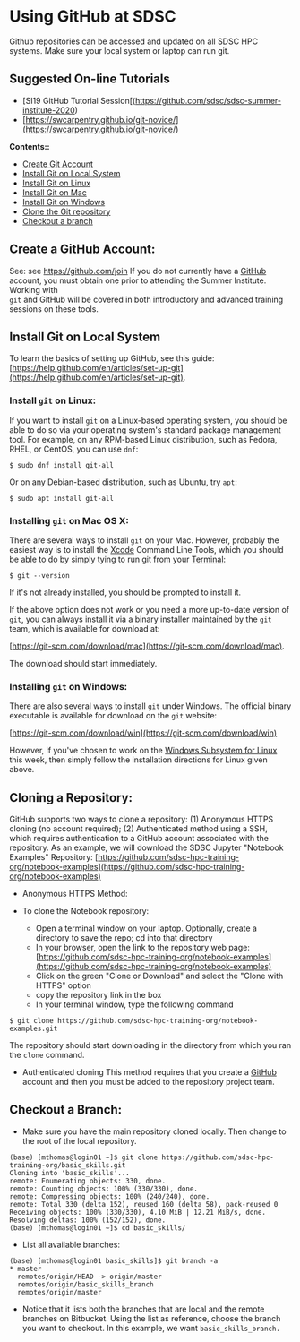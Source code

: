 # Using GitHub at SDSC

Github repositories can be accessed and updated on all SDSC HPC systems. 
Make sure your local system or laptop can run git. 

## Suggested On-line Tutorials

* [SI19 GitHub Tutorial Session[(https://github.com/sdsc/sdsc-summer-institute-2020)
* [https://swcarpentry.github.io/git-novice/](https://swcarpentry.github.io/git-novice/)


<a name="top">**Contents::**
* [Create Git Account](#git-acct)
* [Install Git on Local System](#git-install)
* [Install Git on Linux](#git-install-linux)
* [Install Git on Mac](#git-install-mac)
* [Install Git on Windows](#git-install-windows)
* [Clone the Git repository](#git-clone)
* [Checkout a branch](#git-branch)


## Create a GitHub Account: <a name="git-acct"></a>
See:  see https://github.com/join 
If you do not currently have a [GitHub](https://github.com/) account, you must 
obtain one prior to attending the Summer Institute. Working with  
`git` and GitHub will be covered in both
introductory and advanced training sessions on these tools.

## Install Git on Local System <a name="git-install"></a>

To learn the basics of setting up GitHub, see this guide:  [https://help.github.com/en/articles/set-up-git](https://help.github.com/en/articles/set-up-git). 

### Install `git` on Linux:<a name="git-install-linux"></a>

If you want to install `git` on a Linux-based operating system, you should be
able to do so via your operating system's standard package management tool. For
example, on any RPM-based Linux distribution, such as Fedora, RHEL, or CentOS, 
you can use `dnf`:

```
$ sudo dnf install git-all
```

Or on any Debian-based distribution, such as Ubuntu, try `apt`:

```
$ sudo apt install git-all
```

### Installing `git` on Mac OS X:

There are several ways to install `git` on your Mac. However, probably the 
easiest way is to install the [Xcode](https://developer.apple.com/xcode/) 
Command Line Tools, which you should be able to do by simply tying to run git 
from your [Terminal](https://support.apple.com/guide/terminal/welcome/mac):

```
$ git --version
```

If it's not already installed, you should be prompted to install it.

If the above option does not work or you need a more up-to-date version of 
`git`, you can always install it via a binary installer maintained by the `git`
team, which is available for download at: 

[https://git-scm.com/download/mac](https://git-scm.com/download/mac). 

The download should start immediately.

### Installing `git` on Windows:

There are also several ways to install `git` under Windows. The official 
binary executable is available for download on the `git` website:

[https://git-scm.com/download/win](https://git-scm.com/download/win)

However, if you've chosen to work on the [Windows Subsystem for Linux](https://docs.microsoft.com/en-us/windows/wsl/about)
this week, then simply follow the installation directions for Linux given above.

## Cloning a Repository:<a name="git-clone"></a>

GitHub supports two ways to clone a repository: (1) Anonymous HTTPS cloning (no account required);  (2) Authenticated method using a SSH, which requires authentication to a GitHub account associated with the repository.
As an example, we will download the SDSC Jupyter "Notebook Examples" Repository:
[https://github.com/sdsc-hpc-training-org/notebook-examples](https://github.com/sdsc-hpc-training-org/notebook-examples)

* Anonymous HTTPS Method:

* To clone the Notebook repository:
  * Open a terminal window on your laptop. Optionally, create a directory to save the repo; cd into that directory
  * In your browser, open the link to the repository web page: [https://github.com/sdsc-hpc-training-org/notebook-examples](https://github.com/sdsc-hpc-training-org/notebook-examples)
  * Click on the green "Clone or Download" and select the "Clone with HTTPS" option
  * copy the  repository link in the box
  * In your terminal window, type the following command
```
$ git clone https://github.com/sdsc-hpc-training-org/notebook-examples.git
```

The repository should start downloading in the directory from which you ran the ```clone``` command.

* Authenticated cloning
This method requires that you create a [GitHub](https://github.com/) account and then you must be added to the repository project team. 

## Checkout a Branch:<a name="git-branch"></a>

* Make sure you have the main repository cloned locally. Then change to the root of the local repository.

```
(base) [mthomas@login01 ~]$ git clone https://github.com/sdsc-hpc-training-org/basic_skills.git
Cloning into 'basic_skills'...
remote: Enumerating objects: 330, done.
remote: Counting objects: 100% (330/330), done.
remote: Compressing objects: 100% (240/240), done.
remote: Total 330 (delta 152), reused 160 (delta 58), pack-reused 0
Receiving objects: 100% (330/330), 4.10 MiB | 12.21 MiB/s, done.
Resolving deltas: 100% (152/152), done.
(base) [mthomas@login01 ~]$ cd basic_skills/
```
* List all available branches:

```
(base) [mthomas@login01 basic_skills]$ git branch -a
* master
  remotes/origin/HEAD -> origin/master
  remotes/origin/basic_skills_branch
  remotes/origin/master   
```

* Notice that it lists both the branches that are local and the remote branches on Bitbucket. Using the list as reference, choose the branch you want to checkout.  In this example, we want ```basic_skills_branch.```

